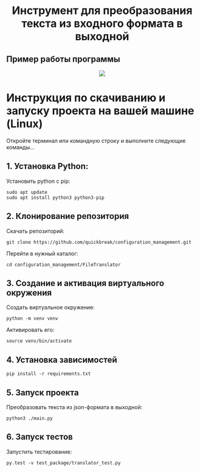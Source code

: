 <h1 align="center">
  Инструмент для преобразования текста из входного формата в выходной
</h1>

## Пример работы программы
<div align="center">
  <img src="https://github.com/user-attachments/assets/e9d17151-191b-468d-9938-e67f4785d72d">
</div>

# Инструкция по скачиванию и запуску проекта на вашей машине (Linux)
Откройте терминал или командную строку и выполните следующие команды...  
## 1. Установка Python:
Установить python с pip:
```
sudo apt update  
sudo apt install python3 python3-pip
```
## 2. Клонирование репозитория
Скачать репозиторий:
```
git clone https://github.com/quickbreak/configuration_management.git
```
Перейти в нужный каталог:
```
cd configuration_management/FileTranslator
```
## 3. Создание и активация виртуального окружения
Создать виртуальное окружение:
```
python -m venv venv
```
Активировать его:
```
source venv/bin/activate
```
## 4. Установка зависимостей
```
pip install -r requirements.txt
```
## 5. Запуск проекта
Преобразовать текста из json-формата в выходной:
```
python3 ./main.py
```
## 6. Запуск тестов
Запустить тестирование:
```
py.test -v test_package/translator_test.py
```
